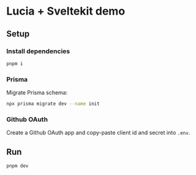 # Lucia + Sveltekit demo

## Setup

### Install dependencies

```bash
pnpm i
```

### Prisma

Migrate Prisma schema:

```bash
npx prisma migrate dev --name init
```

### Github OAuth

Create a Github OAuth app and copy-paste client id and secret into `.env`.

## Run

```bash
pnpm dev
```